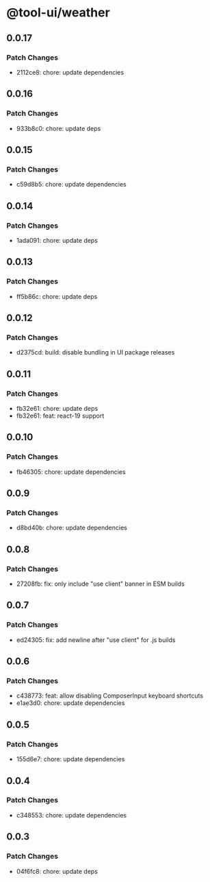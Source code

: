 # @tool-ui/weather

## 0.0.17

### Patch Changes

- 2112ce8: chore: update dependencies

## 0.0.16

### Patch Changes

- 933b8c0: chore: update deps

## 0.0.15

### Patch Changes

- c59d8b5: chore: update dependencies

## 0.0.14

### Patch Changes

- 1ada091: chore: update deps

## 0.0.13

### Patch Changes

- ff5b86c: chore: update deps

## 0.0.12

### Patch Changes

- d2375cd: build: disable bundling in UI package releases

## 0.0.11

### Patch Changes

- fb32e61: chore: update deps
- fb32e61: feat: react-19 support

## 0.0.10

### Patch Changes

- fb46305: chore: update dependencies

## 0.0.9

### Patch Changes

- d8bd40b: chore: update dependencies

## 0.0.8

### Patch Changes

- 27208fb: fix: only include "use client" banner in ESM builds

## 0.0.7

### Patch Changes

- ed24305: fix: add newline after "use client" for .js builds

## 0.0.6

### Patch Changes

- c438773: feat: allow disabling ComposerInput keyboard shortcuts
- e1ae3d0: chore: update dependencies

## 0.0.5

### Patch Changes

- 155d6e7: chore: update dependencies

## 0.0.4

### Patch Changes

- c348553: chore: update dependencies

## 0.0.3

### Patch Changes

- 04f6fc8: chore: update deps
